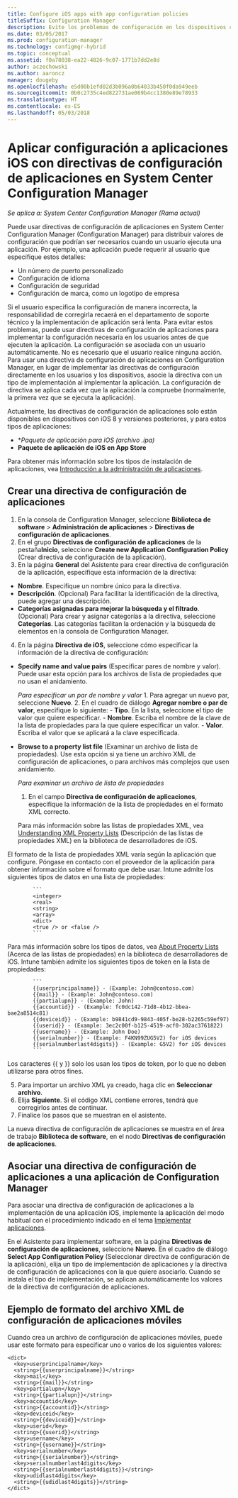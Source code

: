 ```yaml
---
title: Configure iOS apps with app configuration policies
titleSuffix: Configuration Manager
description: Evite los problemas de configuración en los dispositivos con iOS 8 o posterior mediante la implementación de directivas de configuración de aplicaciones en los usuarios antes de que ejecuten las aplicaciones.
ms.date: 03/05/2017
ms.prod: configuration-manager
ms.technology: configmgr-hybrid
ms.topic: conceptual
ms.assetid: f0a78038-ea22-4826-9c07-1771b7dd2e8d
author: aczechowski
ms.author: aaroncz
manager: dougeby
ms.openlocfilehash: e5d00b1efd02d3b096a0b64033b450f0da949eeb
ms.sourcegitcommit: 0b0c2735c4ed822731ae069b4cc1380e89e78933
ms.translationtype: HT
ms.contentlocale: es-ES
ms.lasthandoff: 05/03/2018
---
```

# <a name="apply-settings-to-ios-apps-with-app-configuration-policies-in-system-center-configuration-manager"></a>Aplicar configuración a aplicaciones iOS con directivas de configuración de aplicaciones en System Center Configuration Manager

*Se aplica a: System Center Configuration Manager (Rama actual)*


Puede usar directivas de configuración de aplicaciones en System Center Configuration Manager (Configuration Manager) para distribuir valores de configuración que podrían ser necesarios cuando un usuario ejecuta una aplicación. Por ejemplo, una aplicación puede requerir al usuario que especifique estos detalles:
- Un número de puerto personalizado
- Configuración de idioma
- Configuración de seguridad
- Configuración de marca, como un logotipo de empresa

Si el usuario especifica la configuración de manera incorrecta, la responsabilidad de corregirla recaerá en el departamento de soporte técnico y la implementación de aplicación será lenta.
Para evitar estos problemas, puede usar directivas de configuración de aplicaciones para implementar la configuración necesaria en los usuarios antes de que ejecuten la aplicación. La configuración se asociada con un usuario automáticamente. No es necesario que el usuario realice ninguna acción.
Para usar una directiva de configuración de aplicaciones en Configuration Manager, en lugar de implementar las directivas de configuración directamente en los usuarios y los dispositivos, asocie la directiva con un tipo de implementación al implementar la aplicación. La configuración de directiva se aplica cada vez que la aplicación la compruebe (normalmente, la primera vez que se ejecuta la aplicación).

Actualmente, las directivas de configuración de aplicaciones solo están disponibles en dispositivos con iOS 8 y versiones posteriores, y para estos tipos de aplicaciones:

- **Paquete de aplicación para iOS (archivo *.ipa)**
- **Paquete de aplicación de iOS en App Store**

Para obtener más información sobre los tipos de instalación de aplicaciones, vea [Introducción a la administración de aplicaciones](/sccm/apps/understand/introduction-to-application-management).

## <a name="create-an-app-configuration-policy"></a>Crear una directiva de configuración de aplicaciones

1. En la consola de Configuration Manager, seleccione **Biblioteca de software** > **Administración de aplicaciones** > **Directivas de configuración de aplicaciones**.
2. En el grupo **Directivas de configuración de aplicaciones** de la pestaña**Inicio**, seleccione **Create new Application Configuration Policy** (Crear directiva de configuración de la aplicación).
3. En la página **General** del Asistente para crear directiva de configuración de la aplicación, especifique esta información de la directiva:
  - **Nombre**. Especifique un nombre único para la directiva.
  - **Descripción**. (Opcional) Para facilitar la identificación de la directiva, puede agregar una descripción.
  - **Categorías asignadas para mejorar la búsqueda y el filtrado**. (Opcional) Para crear y asignar categorías a la directiva, seleccione **Categorías**. Las categorías facilitan la ordenación y la búsqueda de elementos en la consola de Configuration Manager.
4. En la página **Directiva de iOS**, seleccione cómo especificar la información de la directiva de configuración:
  - **Specify name and value pairs** (Especificar pares de nombre y valor). Puede usar esta opción para los archivos de lista de propiedades que no usan el anidamiento.

      *Para especificar un par de nombre y valor*
        1. Para agregar un nuevo par, seleccione **Nuevo**.
        2. En el cuadro de diálogo **Agregar nombre o par de valor**, especifique lo siguiente:
            - **Tipo**. En la lista, seleccione el tipo de valor que quiere especificar.
            - **Nombre**. Escriba el nombre de la clave de la lista de propiedades para la que quiere especificar un valor.
            - **Valor**. Escriba el valor que se aplicará a la clave especificada.

  - **Browse to a property list file** (Examinar un archivo de lista de propiedades). Use esta opción si ya tiene un archivo XML de configuración de aplicaciones, o para archivos más complejos que usen anidamiento.

    *Para examinar un archivo de lista de propiedades*

      1.  En el campo **Directiva de configuración de aplicaciones**, especifique la información de la lista de propiedades en el formato XML correcto.

      Para más información sobre las listas de propiedades XML, vea [Understanding XML Property Lists](https://developer.apple.com/library/ios/documentation/Cocoa/Conceptual/PropertyLists/UnderstandXMLPlist/UnderstandXMLPlist.html) (Descripción de las listas de propiedades XML) en la biblioteca de desarrolladores de iOS.

El formato de la lista de propiedades XML varía según la aplicación que configure. Póngase en contacto con el proveedor de la aplicación para obtener información sobre el formato que debe usar.
Intune admite los siguientes tipos de datos en una lista de propiedades:
            
            ```
            <integer>
            <real>
            <string>
            <array>
            <dict>
            <true /> or <false />
            ```
Para más información sobre los tipos de datos, vea [About Property Lists](https://developer.apple.com/library/content/documentation/Cocoa/Conceptual/PropertyLists/AboutPropertyLists/AboutPropertyLists.html) (Acerca de las listas de propiedades) en la biblioteca de desarrolladores de iOS.
Intune también admite los siguientes tipos de token en la lista de propiedades:
            
            ```
            {{userprincipalname}} - (Example: John@contoso.com)
            {{mail}} - (Example: John@contoso.com)
            {{partialupn}} - (Example: John)
            {{accountid}} - (Example: fc0dc142-71d8-4b12-bbea-bae2a8514c81)
            {{deviceid}} - (Example: b9841cd9-9843-405f-be28-b2265c59ef97)
            {{userid}} - (Example: 3ec2c00f-b125-4519-acf0-302ac3761822)
            {{username}} - (Example: John Doe)
            {{serialnumber}} - (Example: F4KN99ZUG5V2) for iOS devices
            {{serialnumberlast4digits}} - (Example: G5V2) for iOS devices
            ```

Los caracteres {{ y }} solo los usan los tipos de token, por lo que no deben utilizarse para otros fines.
            
5. Para importar un archivo XML ya creado, haga clic en **Seleccionar archivo**.
6. Elija **Siguiente**. Si el código XML contiene errores, tendrá que corregirlos antes de continuar.
7. Finalice los pasos que se muestran en el asistente.

La nueva directiva de configuración de aplicaciones se muestra en el área de trabajo **Biblioteca de software**, en el nodo **Directivas de configuración de aplicaciones**.

## <a name="associate-an-app-configuration-policy-with-a-configuration-manager-application"></a>Asociar una directiva de configuración de aplicaciones a una aplicación de Configuration Manager

Para asociar una directiva de configuración de aplicaciones a la implementación de una aplicación iOS, implemente la aplicación del modo habitual con el procedimiento indicado en el tema [Implementar aplicaciones](/sccm/apps/deploy-use/deploy-applications).

En el Asistente para implementar software, en la página **Directivas de configuración de aplicaciones**, seleccione **Nuevo**. En el cuadro de diálogo **Select App Configuration Policy** (Seleccionar directiva de configuración de la aplicación), elija un tipo de implementación de aplicaciones y la directiva de configuración de aplicaciones con la que quiere asociarlo.
Cuando se instala el tipo de implementación, se aplican automáticamente los valores de la directiva de configuración de aplicaciones.

## <a name="example-format-for-the-mobile-app-configuration-xml-file"></a>Ejemplo de formato del archivo XML de configuración de aplicaciones móviles

Cuando crea un archivo de configuración de aplicaciones móviles, puede usar este formato para especificar uno o varios de los siguientes valores:

```
<dict>
  <key>userprincipalname</key>
  <string>{{userprincipalname}}</string>
  <key>mail</key>
  <string>{{mail}}</string>
  <key>partialupn</key>
  <string>{{partialupn}}</string>
  <key>accountid</key>
  <string>{{accountid}}</string>
  <key>deviceid</key>
  <string>{{deviceid}}</string>
  <key>userid</key>
  <string>{{userid}}</string>
  <key>username</key>
  <string>{{username}}</string>
  <key>serialnumber</key>
  <string>{{serialnumber}}</string>
  <key>serialnumberlast4digits</key>
  <string>{{serialnumberlast4digits}}</string>
  <key>udidlast4digits</key>
  <string>{{udidlast4digits}}</string>
</dict>
```
